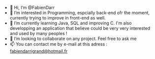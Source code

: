- 👋 Hi, I’m @FabienDarr
- 👀 I’m interested in Programming, espcially back-end ofr the moment, currently trying to improve in front-end as well.
- 🌱 I’m currently learning Java, SQL and improving C. I'm also developping an application that believe could be very very interested and used by many peoples !
- 💞️ I’m looking to collaborate on any project. Feel free to ask me 
- 📫 You can contact me by e-mail at this adress : fabiendarrigrand@hotmail.fr

<!---
FabienDarr/FabienDarr is a ✨ special ✨ repository because its `README.md` (this file) appears on your GitHub profile.
You can click the Preview link to take a look at your changes.
--->
